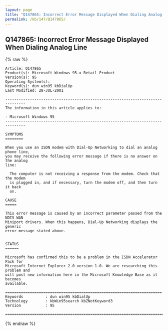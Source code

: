 ```yaml
---
layout: page
title: "Q147865: Incorrect Error Message Displayed When Dialing Analog Line"
permalink: /kb/147/Q147865/
---
```


## Q147865: Incorrect Error Message Displayed When Dialing Analog Line

{% raw %}

	Article: Q147865
	Product(s): Microsoft Windows 95.x Retail Product
	Version(s): 95
	Operating System(s): 
	Keyword(s): dun win95 kbDialUp
	Last Modified: 28-JUL-2001
	
	-------------------------------------------------------------------------------
	The information in this article applies to:
	
	- Microsoft Windows 95 
	-------------------------------------------------------------------------------
	
	SYMPTOMS
	========
	
	When you use an ISDN modem with Dial-Up Networking to dial an analog phone line,
	you may receive the following error message if there is no answer on the analog
	line:
	
	  The computer is not receiving a response from the modem. Check that the modem
	  is plugged in, and if necessary, turn the modem off, and then turn it back
	  on.
	
	CAUSE
	=====
	
	This error message is caused by an incorrect parameter passed from the NDIS WAN
	Miniport drivers. When this happens, Dial-Up Networking displays the generic
	error message stated above.
	
	
	STATUS
	======
	
	Microsoft has confirmed this to be a problem in the ISDN Accelerator Pack for
	Microsoft Internet Explorer 2.0 version 1.0. We are researching this problem and
	will post new information here in the Microsoft Knowledge Base as it becomes
	available.
	
	======================================================================
	Keywords          : dun win95 kbDialUp 
	Technology        : kbWin95search kbZNotKeyword3
	Version           : 95
	
	=============================================================================
	

{% endraw %}

